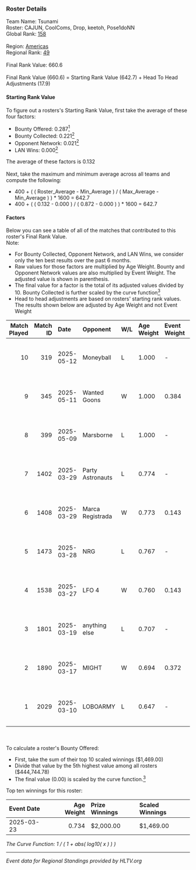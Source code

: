 ### Roster Details<br />
Team Name: Tsunami<br />
Roster: CAJUN, CoolComs, Drop, keetoh, Pose1doNN<br />
Global Rank: [158](../../standings_global_2025_06_02.md)<br />
<br />
Region: [Americas]( ../../standings_americas_2025_06_02.md)<br />
Regional Rank: [49]( ../../standings_americas_2025_06_02.md)<br />
<br />
Final Rank Value:  660.6<br />
<br />
Final Rank Value (660.6) = Starting Rank Value (642.7) + Head To Head Adjustments (17.9)<br />

#### Starting Rank Value<br />
To figure out a rosters's Starting Rank Value, first take the average of these four factors:<br />
- Bounty Offered: 0.287[<sup>1</sup>](#table2)
- Bounty Collected: 0.221[<sup>2</sup>](#table1)
- Opponent Network: 0.021[<sup>2</sup>](#table1)
- LAN Wins: 0.000[<sup>2</sup>](#table1)

The average of these factors is 0.132<br />
<br />
Next, take the maximum and minimum average across all teams and compute the following:<br />
- 400 + ( ( Roster_Average - Min_Average ) / ( Max_Average - Min_Average ) ) * 1600 = 642.7
- 400 + ( ( 0.132 - 0.000 ) / ( 0.872 - 0.000 ) ) * 1600 = 642.7


#### Factors<br />
Below you can see a table of all of the matches that contributed to this roster's Final Rank Value.<br />
Note:<br />

- For Bounty Collected, Opponent Network, and LAN Wins, we consider only the ten best results over the past 6 months.
- Raw values for those factors are multiplied by Age Weight. Bounty and Opponent Network values are also multiplied by Event Weight. The adjusted value is shown in parenthesis.
- The final value for a factor is the total of its adjusted values divided by 10. Bounty Collected is further scaled by the curve function[<sup>3</sup>](#curveFunction)
- Head to head adjustments are based on rosters' starting rank values. The results shown below are adjusted by Age Weight and not Event Weight
<span id="table1"></span><br />


| Match Played | Match ID | Date       | Opponent         | W/L | Age Weight | Event Weight | Bounty Collected | Opponent Network | LAN Wins  | H2H Adj. | Roster                                    |
| -: | -: | :- | :- | :- | :- | :- | :- | :- | :- | -: | :- |
|           10 |      319 | 2025-05-12 | Moneyball        | L   | 1.000      | -            | -                | -                | -         |    -5.51 | CAJUN, CoolComs, Drop, keetoh, Pose1doNN  |
|            9 |      345 | 2025-05-11 | Wanted Goons     | W   | 1.000      | 0.384        | 0.002 (0.001)    | 0.156 (0.060)    | 0 (0.000) |    14.71 | CAJUN, CoolComs, Drop, keetoh, Pose1doNN  |
|            8 |      399 | 2025-05-09 | Marsborne        | L   | 1.000      | -            | -                | -                | -         |    -7.32 | CAJUN, CoolComs, Drop, keetoh, Pose1doNN  |
|            7 |     1402 | 2025-03-29 | Party Astronauts | L   | 0.774      | -            | -                | -                | -         |    -6.73 | CAJUN, caustic, CoolComs, Drop, Pose1doNN |
|            6 |     1408 | 2025-03-29 | Marca Registrada | W   | 0.773      | 0.143        | 0.005 (0.001)    | 0.110 (0.012)    | 0 (0.000) |    11.79 | CAJUN, caustic, CoolComs, Drop, Pose1doNN |
|            5 |     1473 | 2025-03-28 | NRG              | L   | 0.767      | -            | -                | -                | -         |    -2.88 | CAJUN, caustic, CoolComs, Drop, Pose1doNN |
|            4 |     1538 | 2025-03-27 | LFO 4            | W   | 0.760      | 0.143        | 0.010 (0.001)    | 0.493 (0.054)    | 0 (0.000) |    19.21 | CAJUN, caustic, CoolComs, Drop, Pose1doNN |
|            3 |     1801 | 2025-03-19 | anything else    | L   | 0.707      | -            | -                | -                | -         |   -10.29 | CAJUN, caustic, CoolComs, Drop, Pose1doNN |
|            2 |     1890 | 2025-03-17 | MIGHT            | W   | 0.694      | 0.372        | 0.002 (0.001)    | 0.315 (0.081)    | 0 (0.000) |    13.30 | CAJUN, caustic, CoolComs, Drop, Pose1doNN |
|            1 |     2029 | 2025-03-10 | LOBOARMY         | L   | 0.647      | -            | -                | -                | -         |    -8.39 | CAJUN, caustic, CoolComs, Drop, Pose1doNN |

<br />
<span id="table2"></span><br />
To calculate a roster's Bounty Offered:<br />

- First, take the sum of their top 10 scaled winnings ($1,469.00)
- Divide that value by the 5th highest value among all rosters ($444,744.78)
- The final value (0.00) is scaled by the curve function.[<sup>3</sup>](#curveFunction)

Top ten winnings for this roster:<br />

| Event Date | Age Weight | Prize Winnings | Scaled Winnings |
| :- | -: | :- | :- |
| 2025-03-23 |      0.734 | $2,000.00      | $1,469.00       |


<span id="curveFunction"></span>_The Curve Function: 1 / ( 1 + abs( log10( x ) ) )_<br />

---
_Event data for Regional Standings provided by HLTV.org_<br />

